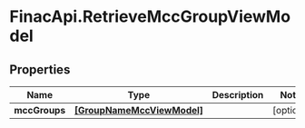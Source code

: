 # FinacApi.RetrieveMccGroupViewModel

## Properties
Name | Type | Description | Notes
------------ | ------------- | ------------- | -------------
**mccGroups** | [**[GroupNameMccViewModel]**](GroupNameMccViewModel.md) |  | [optional] 
